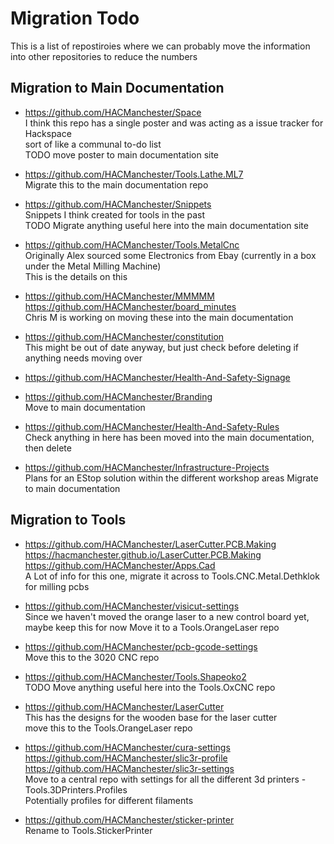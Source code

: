 # Migration Todo

This is a list of repostiroies where we can probably move the information
into other repositories to reduce the numbers

## Migration to Main Documentation

  * https://github.com/HACManchester/Space  
    I think this repo has a single poster and was acting as a issue tracker for Hackspace  
    sort of like a communal to-do list  
    TODO move poster to main documentation site

  * https://github.com/HACManchester/Tools.Lathe.ML7  
    Migrate this to the main documentation repo

  * https://github.com/HACManchester/Snippets  
    Snippets I think created for tools in the past  
    TODO Migrate anything useful here into the main documentation site

  * https://github.com/HACManchester/Tools.MetalCnc  
    Originally Alex sourced some Electronics from Ebay (currently in a box under the Metal Milling Machine)  
    This is the details on this

  * https://github.com/HACManchester/MMMMM  
    https://github.com/HACManchester/board_minutes  
    Chris M is working on moving these into the main documentation

  * https://github.com/HACManchester/constitution  
    This might be out of date anyway, but just check before deleting if anything needs moving over

  * https://github.com/HACManchester/Health-And-Safety-Signage  
  * https://github.com/HACManchester/Branding  
    Move to main documentation

  * https://github.com/HACManchester/Health-And-Safety-Rules  
    Check anything in here has been moved into the main documentation, then delete

  * https://github.com/HACManchester/Infrastructure-Projects  
    Plans for an EStop solution within the different workshop areas
    Migrate to main documentation

## Migration to Tools

  * https://github.com/HACManchester/LaserCutter.PCB.Making  
    https://hacmanchester.github.io/LaserCutter.PCB.Making  
    https://github.com/HACManchester/Apps.Cad  
    A Lot of info for this one, migrate it across to Tools.CNC.Metal.Dethklok for milling pcbs

  * https://github.com/HACManchester/visicut-settings  
    Since we haven't moved the orange laser to a new control board yet, maybe keep this for now
    Move it to a Tools.OrangeLaser repo

  * https://github.com/HACManchester/pcb-gcode-settings  
    Move this to the 3020 CNC repo

  * https://github.com/HACManchester/Tools.Shapeoko2  
    TODO Move anything useful here into the Tools.OxCNC repo

  * https://github.com/HACManchester/LaserCutter  
    This has the designs for the wooden base for the laser cutter  
    move this to the Tools.OrangeLaser repo

  * https://github.com/HACManchester/cura-settings  
    https://github.com/HACManchester/slic3r-profile  
    https://github.com/HACManchester/slic3r-settings  
    Move to a central repo with settings for all the different 3d printers - Tools.3DPrinters.Profiles  
    Potentially profiles for different filaments

  * https://github.com/HACManchester/sticker-printer  
    Rename to Tools.StickerPrinter
